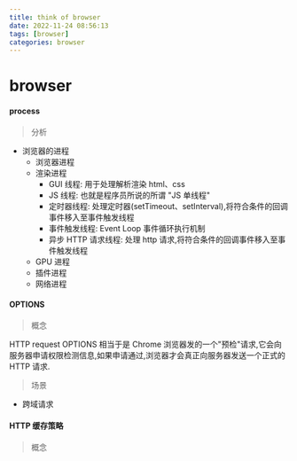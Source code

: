 ```yaml
---
title: think of browser
date: 2022-11-24 08:56:13
tags: [browser]
categories: browser
---
```

# browser

#### process

> 分析

  - 浏览器的进程
    - 浏览器进程
    - 渲染进程
      - GUI 线程: 用于处理解析渲染 html、css
      - JS 线程: 也就是程序员所说的所谓 "JS 单线程"
      - 定时器线程: 处理定时器(setTimeout、setInterval),将符合条件的回调事件移入至事件触发线程
      - 事件触发线程: Event Loop 事件循环执行机制
      - 异步 HTTP 请求线程: 处理 http 请求,将符合条件的回调事件移入至事件触发线程
    - GPU 进程
    - 插件进程
    - 网络进程

#### OPTIONS

> 概念

  HTTP request OPTIONS 相当于是 Chrome 浏览器发的一个"预检"请求,它会向服务器申请权限检测信息,如果申请通过,浏览器才会真正向服务器发送一个正式的 HTTP 请求.
  
> 场景

  - 跨域请求

#### HTTP 缓存策略

> 概念

  